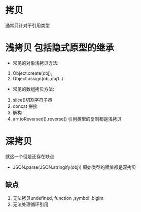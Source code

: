 # 拷贝
通常只针对于引用类型

# 浅拷贝  包括隐式原型的继承
- 常见的对象浅拷贝方法:
1. Object.create(obj),
2. Object.assign(obj,obj1..)
- 常见的数组拷贝方法:
1. slice()切割字符子串
2. concat 拼接
3. 解构
4. arr.toReversed().reverse()
引用类型的复制都是浅拷贝
# 深拷贝
就这一个但是还存在缺点
- JSON.parse(JSON.stringify(obj))
原始类型的赋值都是深拷贝
## 缺点
 1. 无法拷贝undefined, function ,symbol ,bigint
 2. 无法处理循环引用